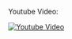 Youtube Video:

[![Youtube Video](http://img.youtube.com/vi/tXR-1t0AkTg/0.jpg)](http://www.youtube.com/watch?v=tXR-1t0AkTg)
